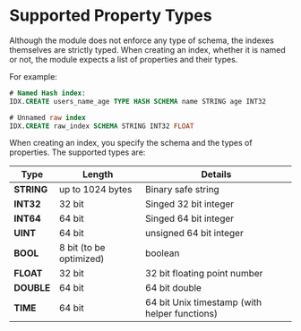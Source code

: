 # Supported Property Types

Although the module does not enforce any type of schema, the indexes themselves are strictly typed. 
When creating an index, whether it is named or not, the module expects a list of properties and their types.

For example:

```sql
# Named Hash index:
IDX.CREATE users_name_age TYPE HASH SCHEMA name STRING age INT32

# Unnamed raw index
IDX.CREATE raw_index SCHEMA STRING INT32 FLOAT

```

When creating an index, you specify the schema and the types of properties. The supported types are:


| Type       | Length                  | Details                                  |
| ---------- | ----------------------- | ---------------------------------------- |
| **STRING** | up to 1024 bytes        | Binary safe string                       |
| **INT32**  | 32 bit                  | Singed 32 bit integer                    |
| **INT64**  | 64 bit                  | Singed 64 bit integer                    |
| **UINT**   | 64 bit                  | unsigned 64 bit integer                  |
| **BOOL**   | 8 bit (to be optimized) | boolean                                  |
| **FLOAT**  | 32 bit                  | 32 bit floating point number             |
| **DOUBLE** | 64 bit                  | 64 bit double                            |
| **TIME**   | 64 bit                  | 64 bit Unix timestamp (with helper functions) |


